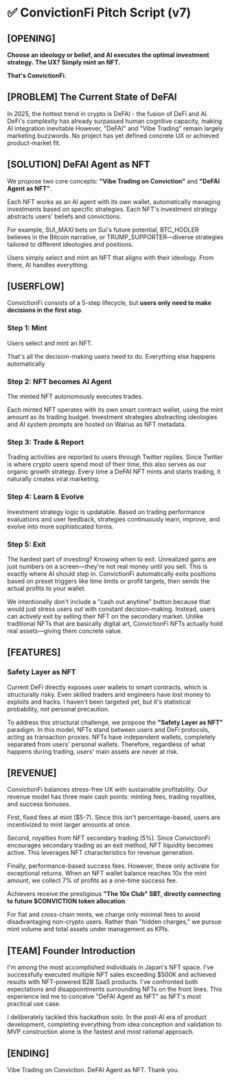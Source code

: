 # ✅ ConvictionFi Pitch Script (v7)

## [OPENING]

**Choose an ideology or belief, and AI executes the optimal investment strategy.**
**The UX? Simply mint an NFT.**

**That's ConvictionFi.**

## [PROBLEM] The Current State of DeFAI

In 2025, the hottest trend in crypto is DeFAI - the fusion of DeFi and AI.
DeFi's complexity has already surpassed human cognitive capacity, making AI integration inevitable
However, "DeFAI" and "Vibe Trading" remain largely marketing buzzwords.
No project has yet defined concrete UX or achieved product-market fit.

## [SOLUTION] DeFAI Agent as NFT

We propose two core concepts:
**"Vibe Trading on Conviction"** and **"DeFAI Agent as NFT"**.

Each NFT works as an AI agent with its own wallet, automatically managing investments based on specific strategies.
Each NFT's investment strategy abstracts users' beliefs and convictions.

For example, SUI_MAXI bets on Sui's future potential, BTC_HODLER believes in the Bitcoin narrative, or TRUMP_SUPPORTER—diverse strategies tailored to different ideologies and positions.

Users simply select and mint an NFT that aligns with their ideology.
From there, AI handles everything.

## [USERFLOW]

ConvictionFi consists of a 5-step lifecycle, but **users only need to make decisions in the first step**.

### Step 1: Mint

Users select and mint an NFT.

That's all the decision-making users need to do.
Everything else happens automatically

### Step 2: NFT becomes AI Agent

The minted NFT autonomously executes trades.

Each minted NFT operates with its own smart contract wallet, using the mint amount as its trading budget.
Investment strategies abstracting ideologies and AI system prompts are hosted on Walrus as NFT metadata.

### Step 3: Trade & Report

Trading activities are reported to users through Twitter replies.
Since Twitter is where crypto users spend most of their time, this also serves as our organic growth strategy.
Every time a DeFAI NFT mints and starts trading, it naturally creates viral marketing.

### Step 4: Learn & Evolve

Investment strategy logic is updatable.
Based on trading performance evaluations and user feedback, strategies continuously learn, improve, and evolve into more sophisticated forms.

### Step 5: Exit

The hardest part of investing? Knowing when to exit.
Unrealized gains are just numbers on a screen—they're not real money until you sell.
This is exactly where AI should step in.
ConvictionFi automatically exits positions based on preset triggers like time limits or profit targets, then sends the actual profits to your wallet.

We intentionally don't include a "cash out anytime" button because that would just stress users out with constant decision-making.
Instead, users can actively exit by selling their NFT on the secondary market.
Unlike traditional NFTs that are basically digital art, ConvictionFi NFTs actually hold real assets—giving them concrete value.

## [FEATURES]

### Safety Layer as NFT

Current DeFi directly exposes user wallets to smart contracts, which is structurally risky.
Even skilled traders and engineers have lost money to exploits and hacks.
I haven't been targeted yet, but it's statistical probability, not personal precaution.

To address this structural challenge, we propose the **"Safety Layer as NFT"** paradigm.
In this model, NFTs stand between users and DeFi protocols, acting as transaction proxies.
NFTs have independent wallets, completely separated from users' personal wallets.
Therefore, regardless of what happens during trading, users' main assets are never at risk.

## [REVENUE]

ConvictionFi balances stress-free UX with sustainable profitability.
Our revenue model has three main cash points: minting fees, trading royalties, and success bonuses.

First, fixed fees at mint ($5-7).
Since this isn't percentage-based, users are incentivized to mint larger amounts at once.

Second, royalties from NFT secondary trading (5%).
Since ConvictionFi encourages secondary trading as an exit method, NFT liquidity becomes active.
This leverages NFT characteristics for revenue generation.

Finally, performance-based success fees.
However, these only activate for exceptional returns.
When an NFT wallet balance reaches 10x the mint amount, we collect 7% of profits as a one-time success fee.

Achievers receive the prestigious **"The 10x Club" SBT, directly connecting to future $CONVICTION token allocation**.

For fiat and cross-chain mints, we charge only minimal fees to avoid disadvantaging non-crypto users.
Rather than "hidden charges," we pursue mint volume and total assets under management as KPIs.

## [TEAM] Founder Introduction

I'm among the most accomplished individuals in Japan's NFT space.
I've successfully executed multiple NFT sales exceeding $500K and achieved results with NFT-powered B2B SaaS products.
I've confronted both expectations and disappointments surrounding NFTs on the front lines.
This experience led me to conceive "DeFAI Agent as NFT" as NFT's most practical use case.

I deliberately tackled this hackathon solo.
In the post-AI era of product development, completing everything from idea conception and validation to MVP construction alone is the fastest and most rational approach.

## [ENDING]

Vibe Trading on Conviction.
DeFAI Agent as NFT.
Thank you.
